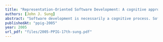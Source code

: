 ```yaml
---
title: "Representation-Oriented Software Development: A cognitive approach to software engineering"
authors: [John J. Sung]
abstract: "Software development is necessarily a cognitive process. Software engineers (cognitive entities) develop software to maximize productivity while delivering quality software on time. In essence, issues in software engineering can be conceptualized as a cognitive optimization problem. The utility of this approach is illustrated by an example in which a cognitive semantic approach is applied in analyzing the relationship between representations used in describing aspectoriented programming (AOP) [14]. This approach is applied within the framework of distributed cognition such that humans and computers involved in the software development are conceptualized as one cognitive system that may be optimized. Optimization of the cognitive system involves analyzing the human cognition in understanding software and opportunistically offloading the identified human cognition onto the computer. The analysis of AOP leads to represented-oriented software development (ROSD), in which the problem of creating, manipulating and maintaining representations is its main concern."
publishedAt: "ppig-2005"
year: 2005
url_pdf: "files/2005-PPIG-17th-sung.pdf"
---
```


